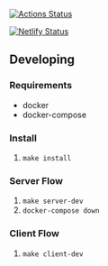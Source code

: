 [![Actions Status](https://github.com/The-Pirate-D-Crew/among-pirates/workflows/CI/badge.svg)](https://github.com/The-Pirate-D-Crew/among-pirates/actions)

[![Netlify Status](https://api.netlify.com/api/v1/badges/adba6572-c8f5-4e46-9b66-82f551660ed8/deploy-status)](https://app.netlify.com/sites/among-pirates/deploys)

## Developing
### Requirements
- docker
- docker-compose

### Install
1. `make install`

### Server Flow
1. `make server-dev`
2. `docker-compose down`

### Client Flow
1. `make client-dev`
